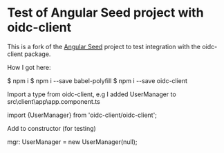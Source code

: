 # Test of Angular Seed project with oidc-client

This is a fork of the [Angular Seed](https://github.com/mgechev/angular-seed) project to test integration with the oidc-client package.

How I got here:

$ npm i
$ npm i --save babel-polyfill
$ npm i --save oidc-client

Import a type from oidc-client, e.g I added UserManager to src\client\app\app.component.ts

import {UserManager} from 'oidc-client/oidc-client';

Add to constructor (for testing)

mgr: UserManager = new UserManager(null);
